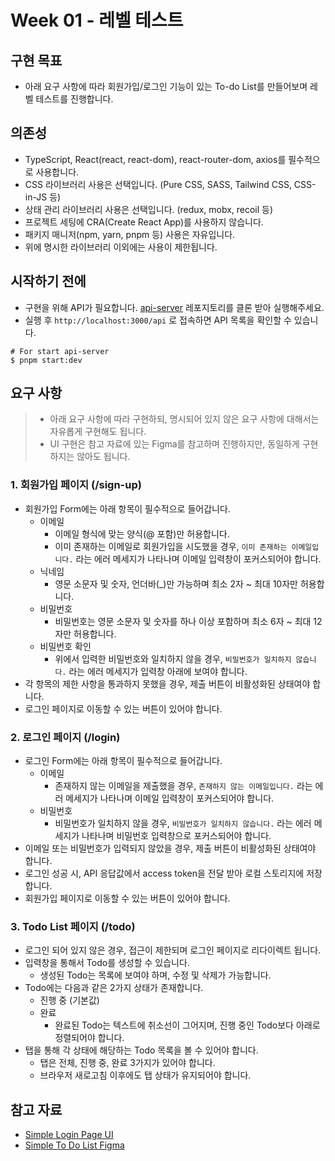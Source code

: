 # Week 01 - 레벨 테스트

## 구현 목표

- 아래 요구 사항에 따라 회원가입/로그인 기능이 있는 To-do List를 만들어보며 레벨 테스트를 진행합니다.

## 의존성

- TypeScript, React(react, react-dom), react-router-dom, axios를 필수적으로 사용합니다.
- CSS 라이브러리 사용은 선택입니다. (Pure CSS, SASS, Tailwind CSS, CSS-in-JS 등)
- 상태 관리 라이브러리 사용은 선택입니다. (redux, mobx, recoil 등)
- 프로젝트 세팅에 CRA(Create React App)를 사용하지 않습니다.
- 패키지 매니저(npm, yarn, pnpm 등) 사용은 자유입니다.
- 위에 명시한 라이브러리 이외에는 사용이 제한됩니다.

## 시작하기 전에
- 구현을 위해 API가 필요합니다. [api-server](https://github.com/frontend-bbusigi/api-server) 레포지토리를 클론 받아 실행해주세요.
- 실행 후 `http://localhost:3000/api` 로 접속하면 API 목록을 확인할 수 있습니다.
  
```shell
# For start api-server
$ pnpm start:dev
```

## 요구 사항

> - 아래 요구 사항에 따라 구현하되, 명시되어 있지 않은 요구 사항에 대해서는 자유롭게 구현해도 됩니다.
> - UI 구현은 참고 자료에 있는 Figma를 참고하며 진행하지만, 동일하게 구현하지는 않아도 됩니다.

### 1. 회원가입 페이지 (/sign-up)

- 회원가입 Form에는 아래 항목이 필수적으로 들어갑니다.
  - 이메일
    - 이메일 형식에 맞는 양식(@ 포함)만 허용합니다.
    - 이미 존재하는 이메일로 회원가입을 시도했을 경우, `이미 존재하는 이메일입니다.` 라는 에러 메세지가 나타나며 이메일 입력창이 포커스되어야 합니다.
  - 닉네임
    - 영문 소문자 및 숫자, 언더바(\_)만 가능하며 최소 2자 ~ 최대 10자만 허용합니다.
  - 비밀번호
    - 비밀번호는 영문 소문자 및 숫자를 하나 이상 포함하며 최소 6자 ~ 최대 12자만 허용합니다.
  - 비밀번호 확인
    - 위에서 입력한 비밀번호와 일치하지 않을 경우, `비밀번호가 일치하지 않습니다.` 라는 에러 메세지가 입력창 아래에 보여야 합니다.
- 각 항목의 제한 사항을 통과하지 못했을 경우, 제출 버튼이 비활성화된 상태여야 합니다.
- 로그인 페이지로 이동할 수 있는 버튼이 있어야 합니다.

### 2. 로그인 페이지 (/login)

- 로그인 Form에는 아래 항목이 필수적으로 들어갑니다.
  - 이메일
    - 존재하지 않는 이메일을 제출했을 경우, `존재하지 않는 이메일입니다.` 라는 에러 메세지가 나타나며 이메일 입력창이 포커스되어야 합니다.
  - 비밀번호
    - 비밀번호가 일치하지 않을 경우, `비밀번호가 일치하지 않습니다.` 라는 에러 메세지가 나타나며 비밀번호 입력창으로 포커스되어야 합니다.
- 이메일 또는 비밀번호가 입력되지 않았을 경우, 제출 버튼이 비활성화된 상태여야 합니다.
- 로그인 성공 시, API 응답값에서 access token을 전달 받아 로컬 스토리지에 저장합니다.
- 회원가입 페이지로 이동할 수 있는 버튼이 있어야 합니다.

### 3. Todo List 페이지 (/todo)

- 로그인 되어 있지 않은 경우, 접근이 제한되며 로그인 페이지로 리다이렉트 됩니다.
- 입력창을 통해서 Todo를 생성할 수 있습니다.
  - 생성된 Todo는 목록에 보여야 하며, 수정 및 삭제가 가능합니다.
- Todo에는 다음과 같은 2가지 상태가 존재합니다.
  - 진행 중 (기본값)
  - 완료
    - 완료된 Todo는 텍스트에 취소선이 그어지며, 진행 중인 Todo보다 아래로 정렬되어야 합니다.
- 탭을 통해 각 상태에 해당하는 Todo 목록을 볼 수 있어야 합니다.
  - 탭은 전체, 진행 중, 완료 3가지가 있어야 합니다.
  - 브라우저 새로고침 이후에도 탭 상태가 유지되어야 합니다.

## 참고 자료

- [Simple Login Page UI](<https://www.figma.com/file/hlxPK0mSudqN6Lfbb2LeVP/%F0%9F%92%BB-Simple-Login-Page-UI-(Community)?type=design&node-id=0%3A1&mode=design&t=mt2TkV820L6ctVVh-1s>)
- [Simple To Do List Figma](<https://www.figma.com/file/lJ5fbnWqh2JUdZCWGqKLZk/Simple-To-Do-List-(Community)?type=design&node-id=0%3A1&mode=design&t=H0dkpSF2XXOfvZ8C-1>)
